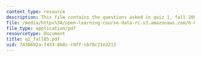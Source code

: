 ```yaml
---
content_type: resource
description: This file contains the questions asked in quiz 1, fall 2005.
file: /media/https%3A/open-learning-course-data-rc.s3.amazonaws.com/6-012-microelectronic-devices-and-circuits-fall-2005/7438692af4338b8cc9ffcb78c21e2213_q1_fall05.pdf
file_type: application/pdf
resourcetype: Document
title: q1_fall05.pdf
uid: 7438692a-f433-8b8c-c9ff-cb78c21e2213
---
```

